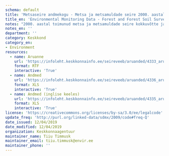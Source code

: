 ```yaml
---
schema: default
title: 'Metsaseire andmekogu - Metsa ja metsamuldade seire 2000. aastal'
title_en: 'Environmental Monitoring Data - Forest and Forest Soil Survey in 2000'
notes: "2000. aastal toimunud metsa ja metsamuldade seire kokkuvõtte ja allpool toodud andmed leiab <a href=\"http://seire.keskkonnainfo.ee/index.php?option=com_content&view=article&id=1620%3A2000-a\">siit</a>. Metsaseire <a href=\"http://seire.keskkonnainfo.ee/index.php?option=com_content&view=article&id=638&Itemid=177\">andmekogu</a> on osa Riikliku keskkonnaseire programmi veebist, mis pakub metsandusega seotud infot Keskkonnaseire seadusega sätestatud korras."
notes_en: ''
department: ''
category: Keskkond
category_en:
- Environment
resources:
  - name: Aruanne
    url: 'https://infoleht.keskkonnainfo.ee/seireveeb/aruanded/4333_aru00_71_metsaseire.rtf'
    format: RTF
    interactive: 'True'
  - name: Andmed
    url: 'https://infoleht.keskkonnainfo.ee/seireveeb/aruanded/4336_aru00_71_metsaseire_andm.xls'
    format: XLS
    interactive: 'True'
  - name: Andmed (inglise keeles)
    url: 'https://infoleht.keskkonnainfo.ee/seireveeb/aruanded/4335_aru00_71_metsaseire_tab.xls'
    format: XLS
    interactive: 'True'
license: 'https://creativecommons.org/licenses/by-sa/3.0/ee/legalcode'
update_freq: 'http://purl.org/linked-data/sdmx/2009/code#freq-Q'
date_issued: 12/04/2019
date_modified: 12/04/2019
organization: Keskkonnaagentuur
maintainer_name: Tiiu Timmusk
maintainer_email: tiiu.timmusk@envir.ee
maintainer_phone: ''
---
```

